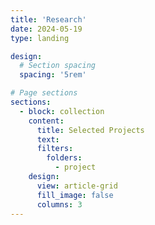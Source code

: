 ```yaml
---
title: 'Research'
date: 2024-05-19
type: landing

design:
  # Section spacing
  spacing: '5rem'

# Page sections
sections:
  - block: collection
    content:
      title: Selected Projects
      text:
      filters:
        folders:
          - project
    design:
      view: article-grid
      fill_image: false
      columns: 3
---
```

